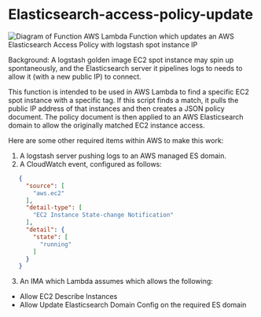 # Elasticsearch-access-policy-update
![Diagram of Function](https://orndor.com/images/ElasticSearchArch.png)
AWS Lambda Function which updates an AWS Elasticsearch Access Policy with logstash spot instance IP

Background: A logstash golden image EC2 spot instance may spin up
spontaneously, and the Elasticsearch server it pipelines logs to needs
to allow it (with a new public IP) to connect.

This function is intended to be used in AWS Lambda to find a specific EC2
spot instance with a specific tag. If this script finds a match, it pulls
the public IP address of that instances and then creates a JSON policy
document. The policy document is then applied to an AWS Elasticsearch domain
to allow the originally matched EC2 instance access.

Here are some other required items within AWS to make this work:

1) A logstash server pushing logs to an AWS managed ES domain.
2) A CloudWatch event, configured as follows:
```json
   {
     "source": [
       "aws.ec2"
     ],
     "detail-type": [
       "EC2 Instance State-change Notification"
     ],
     "detail": {
       "state": [
         "running"
       ]
     }
   }
``` 
3) An IMA which Lambda assumes which allows the following:
- Allow EC2 Describe Instances
- Allow Update Elasticsearch Domain Config on the required ES domain

